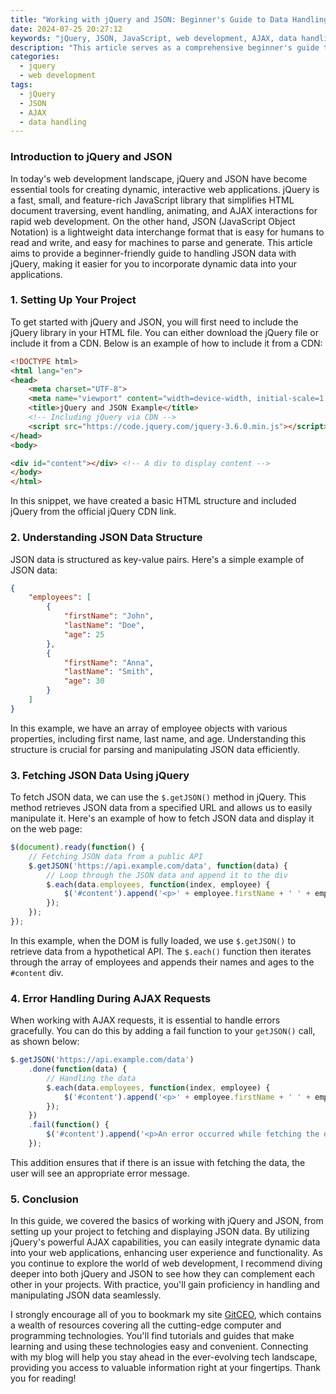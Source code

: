 ```yaml
---
title: "Working with jQuery and JSON: Beginner's Guide to Data Handling"
date: 2024-07-25 20:27:12
keywords: "jQuery, JSON, JavaScript, web development, AJAX, data handling"
description: "This article serves as a comprehensive beginner's guide to working with jQuery and JSON. It covers the essentials of data handling using jQuery for seamless web development, offering step-by-step instructions on how to fetch and manipulate JSON data. Ideal for developers who are starting with jQuery or want to understand JSON integration, this guide provides clear examples and explanations to get you on your way to mastering dynamic data handling in your web applications."
categories:
  - jquery
  - web development
tags:
  - jQuery
  - JSON
  - AJAX
  - data handling
---
```


### Introduction to jQuery and JSON

In today's web development landscape, jQuery and JSON have become essential tools for creating dynamic, interactive web applications. jQuery is a fast, small, and feature-rich JavaScript library that simplifies HTML document traversing, event handling, animating, and AJAX interactions for rapid web development. On the other hand, JSON (JavaScript Object Notation) is a lightweight data interchange format that is easy for humans to read and write, and easy for machines to parse and generate. This article aims to provide a beginner-friendly guide to handling JSON data with jQuery, making it easier for you to incorporate dynamic data into your applications.

<!-- more -->

### 1. Setting Up Your Project

To get started with jQuery and JSON, you will first need to include the jQuery library in your HTML file. You can either download the jQuery file or include it from a CDN. Below is an example of how to include it from a CDN:

```html
<!DOCTYPE html>
<html lang="en">
<head>
    <meta charset="UTF-8">
    <meta name="viewport" content="width=device-width, initial-scale=1.0">
    <title>jQuery and JSON Example</title>
    <!-- Including jQuery via CDN -->
    <script src="https://code.jquery.com/jquery-3.6.0.min.js"></script>
</head>
<body>

<div id="content"></div> <!-- A div to display content -->
</body>
</html>
```
In this snippet, we have created a basic HTML structure and included jQuery from the official jQuery CDN link.

### 2. Understanding JSON Data Structure

JSON data is structured as key-value pairs. Here's a simple example of JSON data:

```json
{
    "employees": [
        {
            "firstName": "John",
            "lastName": "Doe",
            "age": 25
        },
        {
            "firstName": "Anna",
            "lastName": "Smith",
            "age": 30
        }
    ]
}
```

In this example, we have an array of employee objects with various properties, including first name, last name, and age. Understanding this structure is crucial for parsing and manipulating JSON data efficiently.

### 3. Fetching JSON Data Using jQuery

To fetch JSON data, we can use the `$.getJSON()` method in jQuery. This method retrieves JSON data from a specified URL and allows us to easily manipulate it. Here's an example of how to fetch JSON data and display it on the web page:

```javascript
$(document).ready(function() {
    // Fetching JSON data from a public API
    $.getJSON('https://api.example.com/data', function(data) {
        // Loop through the JSON data and append it to the div
        $.each(data.employees, function(index, employee) {
            $('#content').append('<p>' + employee.firstName + ' ' + employee.lastName + ', Age: ' + employee.age + '</p>');
        });
    });
});
```

In this example, when the DOM is fully loaded, we use `$.getJSON()` to retrieve data from a hypothetical API. The `$.each()` function then iterates through the array of employees and appends their names and ages to the `#content` div.

### 4. Error Handling During AJAX Requests

When working with AJAX requests, it is essential to handle errors gracefully. You can do this by adding a fail function to your `getJSON()` call, as shown below:

```javascript
$.getJSON('https://api.example.com/data')
    .done(function(data) {
        // Handling the data
        $.each(data.employees, function(index, employee) {
            $('#content').append('<p>' + employee.firstName + ' ' + employee.lastName + ', Age: ' + employee.age + '</p>');
        });
    })
    .fail(function() {
        $('#content').append('<p>An error occurred while fetching the data.</p>');
    });
```

This addition ensures that if there is an issue with fetching the data, the user will see an appropriate error message.

### 5. Conclusion

In this guide, we covered the basics of working with jQuery and JSON, from setting up your project to fetching and displaying JSON data. By utilizing jQuery's powerful AJAX capabilities, you can easily integrate dynamic data into your web applications, enhancing user experience and functionality.
As you continue to explore the world of web development, I recommend diving deeper into both jQuery and JSON to see how they can complement each other in your projects. With practice, you'll gain proficiency in handling and manipulating JSON data seamlessly.

I strongly encourage all of you to bookmark my site [GitCEO](https://gitceo.com), which contains a wealth of resources covering all the cutting-edge computer and programming technologies. You'll find tutorials and guides that make learning and using these technologies easy and convenient. Connecting with my blog will help you stay ahead in the ever-evolving tech landscape, providing you access to valuable information right at your fingertips. Thank you for reading!